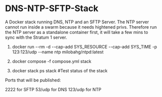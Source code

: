 # DNS-NTP-SFTP-Stack

A Docker stack running DNS, NTP and an SFTP Server. The NTP server cannot run inside a swarm because it needs hightened privs. Therefore run the NTP server as a standalone container first, it will take a few mins to sync with the Stratum 1 server.

1. docker run --rm -d --cap-add SYS_RESOURCE --cap-add SYS_TIME -p 123:123/udp --name ntp milobahg/ntpd:latest

2. docker compose -f compose.yml stack

3. docker stack ps stack  #Test status of the stack

Ports that will be published: 

2222 for SFTP
53/udp for DNS
123/udp for NTP
